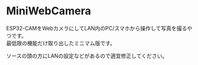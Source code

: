 # MiniWebCamera
ESP32-CAMをWebカメラにしてLAN内のPC/スマホから操作して写真を撮るやつです。  
最低限の機能だけ取り出したミニマム版です。  

ソースの頭の方にLANの設定などがあるので適宜修正してください。  
